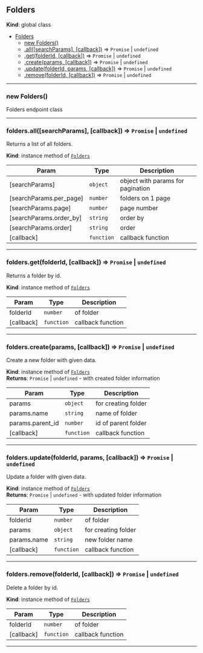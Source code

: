 <a name="Folders"></a>

## Folders
**Kind**: global class  

* [Folders](#Folders)
    * [new Folders()](#new_Folders_new)
    * [.all([searchParams], [callback])](#Folders+all) ⇒ <code>Promise</code> \| <code>undefined</code>
    * [.get(folderId, [callback])](#Folders+get) ⇒ <code>Promise</code> \| <code>undefined</code>
    * [.create(params, [callback])](#Folders+create) ⇒ <code>Promise</code> \| <code>undefined</code>
    * [.update(folderId, params, [callback])](#Folders+update) ⇒ <code>Promise</code> \| <code>undefined</code>
    * [.remove(folderId, [callback])](#Folders+remove) ⇒ <code>Promise</code> \| <code>undefined</code>


* * *

<a name="new_Folders_new"></a>

### new Folders()
Folders endpoint class


* * *

<a name="Folders+all"></a>

### folders.all([searchParams], [callback]) ⇒ <code>Promise</code> \| <code>undefined</code>
Returns a list of all folders.

**Kind**: instance method of [<code>Folders</code>](#Folders)  

| Param | Type | Description |
| --- | --- | --- |
| [searchParams] | <code>object</code> | object with params for pagination |
| [searchParams.per_page] | <code>number</code> | folders on 1 page |
| [searchParams.page] | <code>number</code> | page number |
| [searchParams.order_by] | <code>string</code> | order by |
| [searchParams.order] | <code>string</code> | order |
| [callback] | <code>function</code> | callback function |


* * *

<a name="Folders+get"></a>

### folders.get(folderId, [callback]) ⇒ <code>Promise</code> \| <code>undefined</code>
Returns a folder by id.

**Kind**: instance method of [<code>Folders</code>](#Folders)  

| Param | Type | Description |
| --- | --- | --- |
| folderId | <code>number</code> | of folder |
| [callback] | <code>function</code> | callback function |


* * *

<a name="Folders+create"></a>

### folders.create(params, [callback]) ⇒ <code>Promise</code> \| <code>undefined</code>
Create a new folder with given data.

**Kind**: instance method of [<code>Folders</code>](#Folders)  
**Returns**: <code>Promise</code> \| <code>undefined</code> - with created folder information  

| Param | Type | Description |
| --- | --- | --- |
| params | <code>object</code> | for creating folder |
| params.name | <code>string</code> | name of folder |
| params.parent_id | <code>number</code> | id of parent folder |
| [callback] | <code>function</code> | callback function |


* * *

<a name="Folders+update"></a>

### folders.update(folderId, params, [callback]) ⇒ <code>Promise</code> \| <code>undefined</code>
Update a folder with given data.

**Kind**: instance method of [<code>Folders</code>](#Folders)  
**Returns**: <code>Promise</code> \| <code>undefined</code> - with updated folder information  

| Param | Type | Description |
| --- | --- | --- |
| folderId | <code>number</code> | of folder |
| params | <code>object</code> | for creating folder |
| params.name | <code>string</code> | new folder name |
| [callback] | <code>function</code> | callback function |


* * *

<a name="Folders+remove"></a>

### folders.remove(folderId, [callback]) ⇒ <code>Promise</code> \| <code>undefined</code>
Delete a folder by id.

**Kind**: instance method of [<code>Folders</code>](#Folders)  

| Param | Type | Description |
| --- | --- | --- |
| folderId | <code>number</code> | of folder |
| [callback] | <code>function</code> | callback function |


* * *

